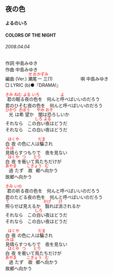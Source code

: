<style type="text/css">
	ruby{
	    ruby-position: over;
	}
	ruby > rt{font-size: 12px;color:red;}
	p{font:16px;font-size: '楷体'}
</style>
## 夜の色
#### よるのいろ
#### COLORS OF THE NIGHT
###### 2008.04.04


作詞     中島みゆき　　　　　   
作曲      中島みゆき  　　　   
編曲 (Ver.) <ruby><rb>瀬尾</rb><rp>(</rp><rt>せお</rt><rp>)</rp></ruby><ruby><rb>一三</rb><rp>(</rp><rt>かずみ</rt><rp>)</rp></ruby>(1)　　　　　　
唄     中島みゆき      
□ LYRIC (b)●『DRAMA!』   
   
<ruby><rb>君</rb><rp>(</rp><rt>きみ</rt><rp>)</rp></ruby>の<ruby><rb>眠</rb><rp>(</rp><rt>ねむ</rt><rp>)</rp></ruby>る<ruby><rb>夜</rb><rp>(</rp><rt>よる</rt><rp>)</rp></ruby>の<ruby><rb>色</rb><rp>(</rp><rt>いろ</rt><rp>)</rp></ruby>を　何んと<ruby><rb>呼</rb><rp>(</rp><rt>よ</rt><rp>)</rp></ruby>べばいいのだろう   
君のひそむ夜の色を　何んと呼べばいいのだろう   
<ruby><rb>光</rb><rp>(</rp><rt>ひかり</rt><rp>)</rp></ruby>は<ruby><rb>希望</rb><rp>(</rp><rt>きぼう</rt><rp>)</rp></ruby>か　<ruby><rb>闇</rb><rp>(</rp><rt>やみ</rt><rp>)</rp></ruby>は<ruby><rb>恐</rb><rp>(</rp><rt>おそ</rt><rp>)</rp></ruby>ろしいか   
それなら　この<ruby><rb>白</rb><rp>(</rp><rt>しろ</rt><rp>)</rp></ruby>い<ruby><rb>夜</rb><rp>(</rp><rt>よる</rt><rp>)</rp></ruby>はどうだ   
それなら　この白い夜はどうだ   
   
白<ruby><rb>夜</rb><rp>(</rp><rt>はくや</rt><rp>)</rp></ruby>の色に人は<ruby><rb>騙</rb><rp>(</rp><rt>だま</rt><rp>)</rp></ruby>され   
<ruby><rb>見晴</rb><rp>(</rp><rt>みは</rt><rp>)</rp></ruby>らすつもりで　夜を見ない   
白<ruby><rb>夜</rb><rp>(</rp><rt>はくや</rt><rp>)</rp></ruby>を<ruby><rb>衝</rb><rp>(</rp><rt>つ</rt><rp>)</rp></ruby>いて<ruby><rb>鳥</rb><rp>(</rp><rt>とり</rt><rp>)</rp></ruby>たちだけが   
<ruby><rb>過</rb><rp>(</rp><rt>あやま</rt><rp>)</rp></ruby>たず　<ruby><rb>故郷</rb><rp>(</rp><rt>こきょう</rt><rp>)</rp></ruby>へ<ruby><rb>向</rb><rp>(</rp><rt>む</rt><rp>)</rp></ruby>かう   
故郷へ向かう   
   
<ruby><rb>君</rb><rp>(</rp><rt>きみ</rt><rp>)</rp></ruby>の<ruby><rb>祈</rb><rp>(</rp><rt>いの</rt><rp>)</rp></ruby>る夜の色を　何んと呼べばいいのだろう   
君のたどる夜の色を　何んと呼べばいいのだろう   
<ruby><rb>照</rb><rp>(</rp><rt>て</rt><rp>)</rp></ruby>らせば見えるか　<ruby><rb>翳</rb><rp>(</rp><rt>かげ</rt><rp>)</rp></ruby>れば<ruby><rb>消</rb><rp>(</rp><rt>け</rt><rp>)</rp></ruby>されるか   
それなら　この<ruby><rb>白</rb><rp>(</rp><rt>しろ</rt><rp>)</rp></ruby>い夜はどうだ   
それなら　この白い夜はどうだ   
   
白<ruby><rb>夜</rb><rp>(</rp><rt>はくや</rt><rp>)</rp></ruby>の色に人は<ruby><rb>騙</rb><rp>(</rp><rt>だま</rt><rp>)</rp></ruby>され   
<ruby><rb>見晴</rb><rp>(</rp><rt>みは</rt><rp>)</rp></ruby>らすつもりで　夜を見ない   
白<ruby><rb>夜</rb><rp>(</rp><rt>はくや</rt><rp>)</rp></ruby>を<ruby><rb>衝</rb><rp>(</rp><rt>つ</rt><rp>)</rp></ruby>いて<ruby><rb>鳥</rb><rp>(</rp><rt>とり</rt><rp>)</rp></ruby>たちだけが   
<ruby><rb>過</rb><rp>(</rp><rt>あやま</rt><rp>)</rp></ruby>たず　<ruby><rb>故郷</rb><rp>(</rp><rt>こきょう</rt><rp>)</rp></ruby>へ<ruby><rb>向</rb><rp>(</rp><rt>む</rt><rp>)</rp></ruby>かう   
故郷へ向かう   